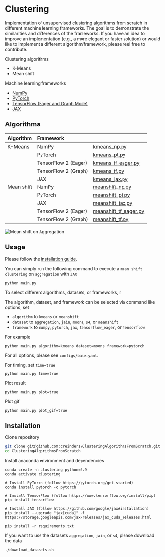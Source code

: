 # Clustering


Implementation of unsupervised clustering algorithms from scratch in different machine learning frameworks. The goal is to demonstrate the similarities and differences of the frameworks. 
If you have an idea to improve an implementation (e.g., a more elegant or faster solution) or would like to implement a different algorithm/framework, please feel free to contribute.

Clustering algorithms
- K-Means
- Mean shift

Machine learning frameworks
- [NumPy](https://numpy.org)
- [PyTorch](http://pytorch.org)
- [TensorFlow (Eager and Graph Mode)](https://www.tensorflow.org)
- [JAX](http://jax.readthedocs.io/)


## Algorithms

| Algorithm    |  Framework  |   |
|  :---------  | :------  | :------ |
| K-Means       | NumPy         |  [kmeans_np.py](algorithms/kmeans_np.py) |
|               | PyTorch       |  [kmeans_pt.py](algorithms/kmeans_pt.py) |
|               | TensorFlow 2 (Eager)   |  [kmeans_tf_eager.py](algorithms/kmeans_tf_eager.py) |
|               | TensorFlow 2 (Graph)   |  [kmeans_tf.py](algorithms/kmeans_tf.py) |
|               | JAX    |  [kmeans_jax.py](algorithms/kmeans_jax.py) |
| Mean shift      | NumPy           |  [meanshift_np.py](algorithms/meanshift_np.py) |
|                 | PyTorch         |  [meanshift_pt.py](algorithms/meanshift_pt.py) |
|                 | JAX         |  [meanshift_jax.py](algorithms/meanshift_jax.py) |
|                 | TensorFlow 2 (Eager)         |  [meanshift_tf_eager.py](algorithms/meanshift_tf_eager.py) |
|                 | TensorFlow 2 (Graph)         |  [meanshift_tf.py](algorithms/meanshift_tf.py) |


![Mean shift on Aggregation](images/meanshift.gif)

## Usage

Please follow the [installation guide](#installation).

You can simply run the following command to execute a `mean shift clustering` on `aggregation` with `JAX`
```
python main.py 
```
To select different algorithms, datasets, or frameworks, r

The algorithm, dataset, and framework can be selected via command like options, set
- `algorithm` to `kmeans` or `meanshift`
- `dataset` to `aggregation`, `jain`, `moons`, `s4`, or `meanshift`
- `framework` to `numpy`, `pytorch`, `jax`, `tensorflow_eager`, or `tensorflow`

For example
```
python main.py algorithm=kmeans dataset=moons framework=pytorch
```
For all options, please see `configs/base.yaml`.

For timing, set `time=true`
```
python main.py time=true
```
Plot result
```
python main.py plot=true
```

Plot gif
```
python main.py plot_gif=true
```

## Installation

Clone repository
```bash
git clone git@github.com:creinders/ClusteringAlgorithmsFromScratch.git
cd ClusteringAlgorithmsFromScratch
```

Install anaconda environment and dependencies
```
conda create -n clustering python=3.9
conda activate clustering

# Install PyTorch (follow https://pytorch.org/get-started)
conda install pytorch -c pytorch

# Install TensorFlow (follow https://www.tensorflow.org/install/pip)
pip install tensorflow

# Install JAX (follow https://github.com/google/jax#installation)
pip install --upgrade "jax[cuda]" -f https://storage.googleapis.com/jax-releases/jax_cuda_releases.html

pip install -r requirements.txt
```

If you want to use the datasets `aggregation`, `jain`, or `s4`, please download the data
```
./download_datasets.sh
```
